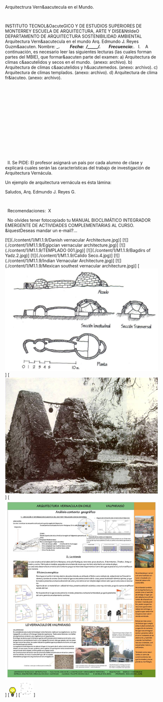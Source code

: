 

Arquitectrura Vern&aacutecula 
 en el Mundo.




 



INSTITUTO TECNOL&OacuteGICO Y DE ESTUDIOS 
 SUPERIORES DE MONTERREY
ESCUELA DE ARQUITECTURA, ARTE Y 
 DISE&NtildeO
DEPARTAMENTO DE 
 ARQUITECTURA
SOSTENIBILIDAD 
 AMBIENTAL
 
Arquitectura Vern&aacutecula en el 
 mundo
Arq. Edmundo J. Reyes 
 Guzm&aacuten.
Nombre: _________________________.          Fecha:  ____/_____/_______.        Frecuencia:_____________________.
 
 I.    A continuación, es necesario leer las siguientes lecturas (las cuales forman partes del MBIE), que formar&aacuten parte 
 del examen:
a) Arquitectura de climas c&aacutelidos y secos en el 
 mundo.  (anexo: 
 archivo).
b) Arquitectura de climas c&aacutelidos y h&uacutemedos. (anexo: 
 archivo).
c) Arquitectura de climas templados. (anexo: 
 archivo).
d) Arquitectura de clima fr&iacuteo. (anexo: 
 archivo).








 

 

 















 

 

















 

 




 

 
 II. Se PIDE: 
 El profesor asignará un país por cada alumno de clase y explicará cuales serán las características del trabajo de investigación de Arquitectura Vernácula. 

 Un ejemplo de arquitectura vernácula es ésta lámina: 

Saludos, 
Arq. Edmundo J. Reyes 
 G.

 








  
 Recomendaciones: 
X 


  No 
 olvides tener fotocopiado tu MANUAL BIOCLIMÁTICO INTEGRADOR EMERGENTE DE ACTIVIDADES COMPLEMENTARIAS AL CURSO.
  
 &iquestDeseas mandar un 
 e-mail?...


[![](./content/1/M1.1.9/Danish vernacular Architecture.jpg)]
[![](./content/1/M1.1.9/Egipcian vernacular architecture.jpg)]
[![](./content/1/M1.1.9/TEMPLADO 001.jpg)]
[![](./content/1/M1.1.9/Bagdirs of Yadz.2.jpg)]
[![](./content/1/M1.1.9/Calido Seco.4.jpg)]
[![](./content/1/M1.1.9/Indian Vernacular Architecture.jpg)]
[![](./content/1/M1.1.9/Mexican southest vernacular architecture.jpg)]
[![](./content/1/M1.1.9/Frio.5.jpg)]
[![](./content/1/M1.1.9/aljibe.jpg)]
[![](./content/1/M1.1.9/chile.jpg)]
[![](./content/1/M1.1.9/sugerencias.gif)]
[![](./content/1/M1.1.9/email_41.gif)]
